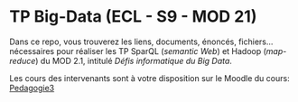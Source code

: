 # TP Big-Data (ECL - S9 - MOD 21)

Dans ce repo, vous trouverez les liens, documents, énoncés, fichiers... nécessaires pour réaliser les TP SparQL (_semantic Web_) et Hadoop (_map-reduce_) du MOD 2.1, intitulé _Défis informatique du Big Data_.

Les cours des intervenants sont à votre disposition sur le Moodle du cours: [Pedagogie3](https://pedagogie3.ec-lyon.fr/course/view.php?id=561)
